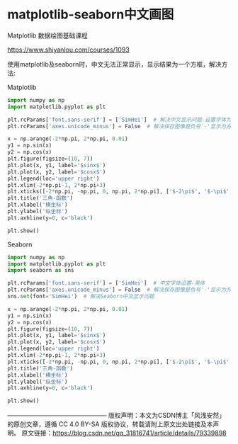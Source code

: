 # matplotlib-seaborn中文画图



Matplotlib 数据绘图基础课程

https://www.shiyanlou.com/courses/1093




















使用matplotlib及seaborn时，中文无法正常显示，显示结果为一个方框，解决方法:

Matplotlib

```python
import numpy as np
import matplotlib.pyplot as plt

plt.rcParams['font.sans-serif'] = ['SimHei']  # 解决中文显示问题-设置字体为黑体
plt.rcParams['axes.unicode_minus'] = False  # 解决保存图像是负号'-'显示为方块的问题

x = np.arange(-2*np.pi, 2*np.pi, 0.01)
y1 = np.sin(x)
y2 = np.cos(x)
plt.figure(figsize=(10, 7))
plt.plot(x, y1, label='$sinx$')
plt.plot(x, y2, label='$cosx$')
plt.legend(loc='upper right')
plt.xlim(-2*np.pi-1, 2*np.pi+3)
plt.xticks([-2*np.pi, -np.pi, 0, np.pi, 2*np.pi], ['$-2\pi$', '$-\pi$', '$0$', '$\pi$', '$2\pi$'])
plt.title('三角-函数')
plt.xlabel('横坐标')
plt.ylabel('纵坐标')
plt.axhline(y=0, c='black')

plt.show()

```

Seaborn
```python
import numpy as np
import matplotlib.pyplot as plt
import seaborn as sns

plt.rcParams['font.sans-serif'] = ['SimHei']  # 中文字体设置-黑体
plt.rcParams['axes.unicode_minus'] = False  # 解决保存图像是负号'-'显示为方块的问题
sns.set(font='SimHei')  # 解决Seaborn中文显示问题

x = np.arange(-2*np.pi, 2*np.pi, 0.01)
y1 = np.sin(x)
y2 = np.cos(x)
plt.figure(figsize=(10, 7))
plt.plot(x, y1, label='$sinx$')
plt.plot(x, y2, label='$cosx$')
plt.legend(loc='upper right')
plt.xlim(-2*np.pi-1, 2*np.pi+3)
plt.xticks([-2*np.pi, -np.pi, 0, np.pi, 2*np.pi], ['$-2\pi$', '$-\pi$', '$0$', '$\pi$', '$2\pi$'])
plt.title('三角-函数')
plt.xlabel('横坐标')
plt.ylabel('纵坐标')
plt.axhline(y=0, c='black')

plt.show()

```

————————————————
版权声明：本文为CSDN博主「风浅安然」的原创文章，遵循 CC 4.0 BY-SA 版权协议，转载请附上原文出处链接及本声明。
原文链接：https://blog.csdn.net/qq_31816741/article/details/79339898














